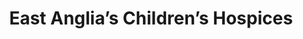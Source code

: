 ---
title: "East Anglia’s Children’s Hospices"
url: /cambridge/east-anglias-childrens-hospices-high-street/
shop: Gebrauchtwaren
---